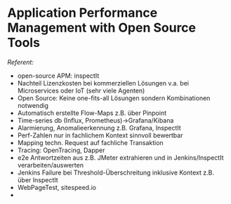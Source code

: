# Application Performance Management with Open Source Tools
*Referent:*

- open-source APM: inspectIt
- Nachteil Lizenzkosten bei kommerziellen Lösungen v.a. bei Microservices oder
  IoT (sehr viele Agenten)
- Open Source: Keine one-fits-all Lösungen sondern Kombinationen notwendig
- Automatisch erstellte Flow-Maps z.B. über Pinpoint
- Time-series db (Influx, Prometheus)->Grafana/Kibana
- Alarmierung, Anomalieerkennung z.B. Grafana, InspectIt
- Perf-Zahlen nur in fachlichem Kontext sinnvoll bewertbar
- Mapping techn. Request auf fachliche Transaktion
- Tracing: OpenTracing, Dapper
- e2e Antwortzeiten aus z.B. JMeter extrahieren und in Jenkins/InspectIt
  verarbeiten/auswerten
- Jenkins Failure bei Threshold-Überschreitung inklusive Kontext z.B. über
  InspectIt
- WebPageTest, sitespeed.io
-

